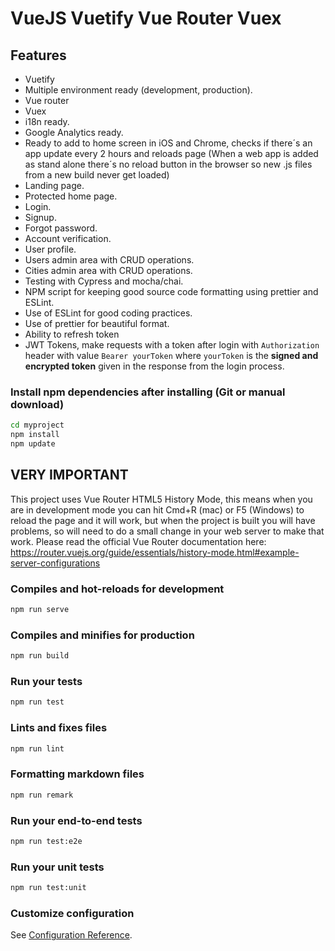 # VueJS Vuetify Vue Router Vuex

## Features

-   Vuetify
-   Multiple environment ready (development, production).
-   Vue router
-   Vuex
-   i18n ready.
-   Google Analytics ready.
-   Ready to add to home screen in iOS and Chrome, checks if there´s an app update every 2 hours and reloads page (When a web app is added as stand alone there´s no reload button in the browser so new .js files from a new build never get loaded)
-   Landing page.
-   Protected home page.
-   Login.
-   Signup.
-   Forgot password.
-   Account verification.
-   User profile.
-   Users admin area with CRUD operations.
-   Cities admin area with CRUD operations.
-   Testing with Cypress and mocha/chai.
-   NPM script for keeping good source code formatting using prettier and ESLint.
-   Use of ESLint for good coding practices.
-   Use of prettier for beautiful format.
-   Ability to refresh token
-   JWT Tokens, make requests with a token after login with `Authorization` header with value `Bearer yourToken` where `yourToken` is the **signed and encrypted token** given in the response from the login process.

### Install npm dependencies after installing (Git or manual download)

```bash
cd myproject
npm install
npm update
```

## VERY IMPORTANT

This project uses Vue Router HTML5 History Mode, this means when you are in development mode you can hit Cmd+R (mac) or F5 (Windows) to reload the page and it will work, but when the project is built you will have problems, so will need to do a small change in your web server to make that work. Please read the official Vue Router documentation here: <https://router.vuejs.org/guide/essentials/history-mode.html#example-server-configurations>

### Compiles and hot-reloads for development

```bash
npm run serve
```

### Compiles and minifies for production

```bash
npm run build
```

### Run your tests

```bash
npm run test
```

### Lints and fixes files

```bash
npm run lint
```

### Formatting markdown files

```bash
npm run remark
```

### Run your end-to-end tests

```bash
npm run test:e2e
```

### Run your unit tests

```bash
npm run test:unit
```

### Customize configuration

See [Configuration Reference](https://cli.vuejs.org/config/).
